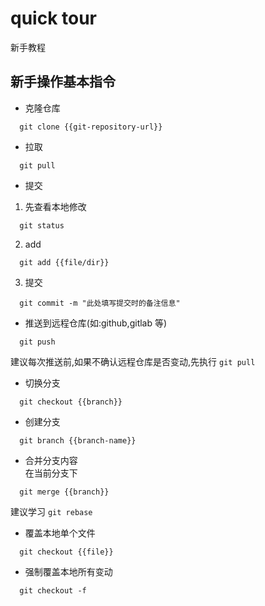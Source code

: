 # quick tour
新手教程

## 新手操作基本指令
- 克隆仓库
```
  git clone {{git-repository-url}}
```
- 拉取
```
  git pull
```
- 提交
1. 先查看本地修改
```
  git status
```
2. add
```
  git add {{file/dir}}
```
3. 提交
```
  git commit -m "此处填写提交时的备注信息"
```
- 推送到远程仓库(如:github,gitlab 等)  
```
  git push
```
建议每次推送前,如果不确认远程仓库是否变动,先执行 `git pull`
- 切换分支
```
  git checkout {{branch}}
```
- 创建分支
```
  git branch {{branch-name}}
```
- 合并分支内容  
在当前分支下
```
  git merge {{branch}}
```
建议学习 `git rebase`
- 覆盖本地单个文件
```
  git checkout {{file}}
```
- 强制覆盖本地所有变动
```
  git checkout -f
```
